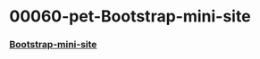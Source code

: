# 00060-pet-Bootstrap-mini-site
### [Bootstrap-mini-site](https://plotiwitolp.github.io/00060-pet-Bootstrap-mini-site/)
